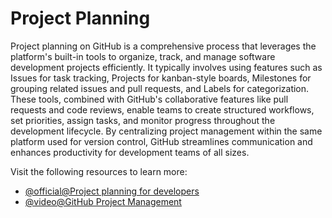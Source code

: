 # Project Planning

Project planning on GitHub is a comprehensive process that leverages the platform's built-in tools to organize, track, and manage software development projects efficiently. It typically involves using features such as Issues for task tracking, Projects for kanban-style boards, Milestones for grouping related issues and pull requests, and Labels for categorization. These tools, combined with GitHub's collaborative features like pull requests and code reviews, enable teams to create structured workflows, set priorities, assign tasks, and monitor progress throughout the development lifecycle. By centralizing project management within the same platform used for version control, GitHub streamlines communication and enhances productivity for development teams of all sizes.

Visit the following resources to learn more:

- [@official@Project planning for developers](https://github.com/features/issues)
- [@video@GitHub Project Management](https://www.youtube.com/watch?v=oPQgFxHcjAw)